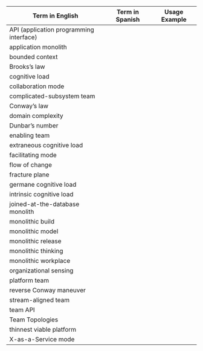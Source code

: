| Term in English | Term in Spanish | Usage Example |
| --------------- | --------------- | ------------- |
| API (application programming interface) | |
| application monolith | |
| bounded context | |
| Brooks’s law | |
| cognitive load | |
| collaboration mode | |
| complicated-subsystem team | |
| Conway’s law | |
| domain complexity | |
| Dunbar’s number | |
| enabling team | |
| extraneous cognitive load | |
| facilitating mode | |
| flow of change | |
| fracture plane | |
| germane cognitive load | |
| intrinsic cognitive load | |
| joined-at-the-database monolith | |
| monolithic build | |
| monolithic model | |
| monolithic release | |
| monolithic thinking | |
| monolithic workplace | |
| organizational sensing | |
| platform team | |
| reverse Conway maneuver | |
| stream-aligned team | |
| team API | |
| Team Topologies | |
| thinnest viable platform | |
| X-as-a-Service mode | |
